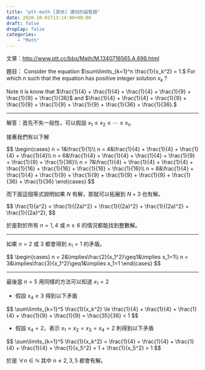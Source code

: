 ```yaml
---
title: "ptt-math [其他] 連加的益智題"
date: 2020-10-01T13:14:00+08:00
draft: false
dropCap: false
categories:
    - "Math"
---
```


文章：http://www.ptt.cc/bbs/Math/M.1340716565.A.698.html

<!--more-->

題目： Consider the equation $\sum\limits_{k=1}^n \frac{1}{x_k^2} = 1.$ For which $n$ such that the equation has positive integer solution $x_k$ ? 

Note it is know that $\frac{1}{4} + \frac{1}{4} + \frac{1}{4} + \frac{1}{9} + \frac{1}{9} + \frac{1}{36}$ and $\frac{1}{4} + \frac{1}{4} + \frac{1}{9} + \frac{1}{9} + \frac{1}{9} + \frac{1}{9} + \frac{1}{36} + \frac{1}{36}.$

----

解答：首先不失一般性，可以假設 $x_1\leq x_2\leq \cdots \leq x_n$

接著我們有以下解

<div>
$$
\begin{cases}
n = 1&\frac{1}{1}\\
n = 4&\frac{1}{4} + \frac{1}{4} + \frac{1}{4} + \frac{1}{4}\\
n = 6&\frac{1}{4} + \frac{1}{4} + \frac{1}{4} + \frac{1}{9} + \frac{1}{9} + \frac{1}{36}\\
n = 7&\frac{1}{4} + \frac{1}{4} + \frac{1}{4} + \frac{1}{16} + \frac{1}{16} + \frac{1}{16} + \frac{1}{16}\\
n = 8&\frac{1}{4} + \frac{1}{4} + \frac{1}{9} + \frac{1}{9} + \frac{1}{9} + \frac{1}{9} + \frac{1}{36} + \frac{1}{36}
\end{cases}
$$
</div>

而下面這個等式說明如果 $N$ 有解，那就可以拓展到 $N+3$ 也有解。

<div>
$$
\frac{1}{a^2} = \frac{1}{(2a)^2} + \frac{1}{(2a)^2} + \frac{1}{(2a)^2} + \frac{1}{(2a)^2},
$$
</div>

於是對於所有 $n=1, 4$ 或 $n \ge 6$ 的情況都能找到整數解。

----

如果 $n=2\text{ 或 }3$ 都會得到 $x_1=1$ 的矛盾。

<div>
$$
\begin{cases}
n = 2&\implies\frac{2}{x_1^2}\geq1&\implies x_1=1\\
n = 3&\implies\frac{3}{x_1^2}\geq1&\implies x_1=1
\end{cases}
$$
</div>

----

最後當 $n=5$ 用同樣的方法可以知道 $x_1 = 2$

+ 假設 $x_4 \geq 3$ 得到以下矛盾

<div>
$$
\sum\limits_{k=1}^5 \frac{1}{x_k^2} \le \frac{1}{4} + \frac{1}{4} + \frac{1}{4} + \frac{1}{9} + \frac{1}{9} = \frac{35}{36} < 1
$$
</div> 

+ 假設 $x_4 = 2$，表示 $x_1 = x_2 = x_3 = x_4=2$ 則得到以下矛盾

<div>
$$
\sum\limits_{k=1}^5 \frac{1}{x_k^2} = \frac{1}{4} + \frac{1}{4} + \frac{1}{4} + \frac{1}{4} + \frac{1}{x_5^2} = 1 + \frac{1}{x_5^2} > 1
$$
</div> 

於是 $\forall n\in\mathbb{N}$ 其中 $n\neq 2, 3, 5$ 都會有解。